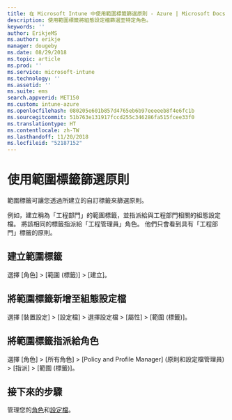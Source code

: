 ```yaml
---
title: 在 Microsoft Intune 中使用範圍標籤篩選原則 - Azure | Microsoft Docs
description: 使用範圍標籤將組態設定檔篩選至特定角色。
keywords: ''
author: ErikjeMS
ms.author: erikje
manager: dougeby
ms.date: 08/29/2018
ms.topic: article
ms.prod: ''
ms.service: microsoft-intune
ms.technology: ''
ms.assetid: ''
ms.suite: ems
search.appverid: MET150
ms.custom: intune-azure
ms.openlocfilehash: 080205e601b857d4765eb6b97eeeeeb8f4e6fc1b
ms.sourcegitcommit: 51b763e131917fccd255c346286fa515fcee33f0
ms.translationtype: HT
ms.contentlocale: zh-TW
ms.lasthandoff: 11/20/2018
ms.locfileid: "52187152"
---
```

# <a name="use-scope-tags-to-filter-policies"></a>使用範圍標籤篩選原則

範圍標籤可讓您透過所建立的自訂標籤來篩選原則。

例如，建立稱為「工程部門」的範圍標籤，並指派給與工程部門相關的組態設定檔。 將該相同的標籤指派給「工程管理員」角色。 他們只會看到具有「工程部門」標籤的原則。

## <a name="to-create-a-scope-tag"></a>建立範圍標籤

選擇 [角色] > [範圍 (標籤)] > [建立]。

## <a name="to-add-a-scope-tag-to-a-configuration-profile"></a>將範圍標籤新增至組態設定檔

選擇 [裝置設定] > [設定檔] > 選擇設定檔 > [屬性] > [範圍 (標籤)]。

## <a name="to-assign-a-scope-tag-to-a-role"></a>將範圍標籤指派給角色

選擇 [角色] > [所有角色] > [Policy and Profile Manager] \(原則和設定檔管理員\) > [指派] > [範圍 (標籤)]。

## <a name="next-steps"></a>接下來的步驟

管理您的[角色](role-based-access-control.md)和[設定檔](device-profile-assign.md)。

